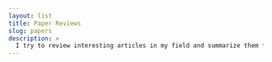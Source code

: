 ```yaml
---
layout: list
title: Paper Reviews
slug: papers
description: >
  I try to review interesting articles in my field and summarize them for a general audience, you find all such posts here- thanks for reading!
---
```

